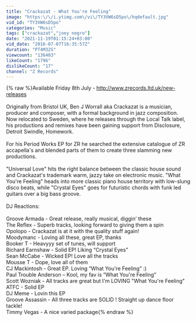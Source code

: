 ```yaml
---
title: "Crackazat - What You're Feeling"
image: "https:\/\/i.ytimg.com\/vi\/TY3VW6sD5po\/hqdefault.jpg"
vid_id: "TY3VW6sD5po"
categories: "Music"
tags: ["crackazat","joey negro"]
date: "2021-11-19T01:15:24+03:00"
vid_date: "2016-07-07T16:35:57Z"
duration: "PT4M32S"
viewcount: "136403"
likeCount: "1796"
dislikeCount: "17"
channel: "Z Records"
---
```

{% raw %}Available Friday 8th July - <a rel="nofollow" target="blank" href="http://www.zrecords.ltd.uk/new-releases">http://www.zrecords.ltd.uk/new-releases</a><br /><br />Originally from Bristol UK, Ben J Worrall aka Crackazat is a musician, producer and composer, with a formal background in jazz composition. Now relocated to Sweden, where he releases through the Local Talk label, his productions and remixes have been gaining support from Disclosure, Detroit Swindle, Homework.<br /><br />For his Period Works EP for ZR he searched the extensive catalogue of ZR accapella's and blended parts of them to create three slamming new productions.<br /><br />&quot;Universal Love&quot; hits the right balance between the classic house sound and Crackazat's trademark warm, jazzy take on electronic music. &quot;What You're Feeling&quot; heads into more classic piano house territory with low-slung disco beats, while &quot;Crystal Eyes&quot; goes for futuristic chords with funk led guitars over a big bass groove.<br /><br />DJ Reactions:<br /><br />Groove Armada - Great release, really musical, diggin’ these<br />The Reflex - Superb tracks, looking forward to giving them a spin<br />Opolopo - Crackazat is at it with the quality stuff again!<br />Moodymanc - Loving all these, great EP, thanks<br />Booker T - Heavyyy set of tunes, will support<br />Richard Earnshaw - Solid EP! Liking “Crystal Eyes”<br />Sean McCabe - Wicked EP! Love all the tracks<br />Mousse T - Dope, love all of them<br />CJ Mackintosh - Great EP. Loving “What You're Feeling” :)<br />Paul Trouble Anderson – Kool, my fav is “What You're Feeling”<br />Scott Wozniak - All tracks are great but I'm LOVING &quot;What You're Feeling&quot;<br />ATFC - Solid EP<br />DJ Meme - Lovin this EP<br />Groove Assassin - All three tracks are SOLID ! Straight up dance floor tackle!<br />Timmy Vegas - A nice varied package{% endraw %}
